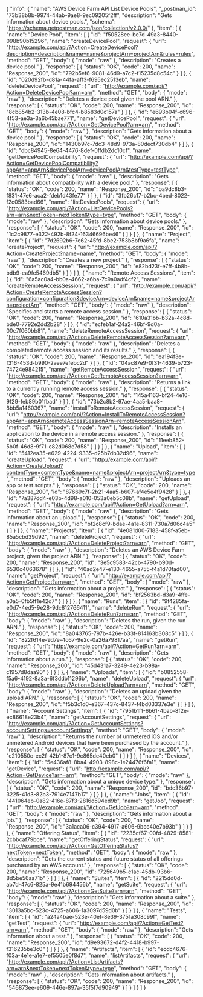 {
  "info": {
    "name": "AWS Device Farm API List Device Pools",
    "_postman_id": "73b38b8b-9974-44ab-9ae8-9ec09205f2ff",
    "description": "Gets information about device pools.",
    "schema": "https://schema.getpostman.com/json/collection/v2.0.0/"
  },
  "item": [
    {
      "name": "Device Pool",
      "item": [
        {
          "id": "f50528ee-be7d-49a3-8440-098b90b15296",
          "name": "createDevicePool",
          "request": {
            "url": "http://example.com/api/?Action=CreateDevicePool?description=description&name=name&projectArn=projectArn&rules=rules",
            "method": "GET",
            "body": {
              "mode": "raw"
            },
            "description": "Creates a device pool."
          },
          "response": [
            {
              "status": "OK",
              "code": 200,
              "name": "Response_200",
              "id": "792b5ef6-9081-46d9-a7c2-f15235d8c54c"
            }
          ]
        },
        {
          "id": "020d92fb-d81a-44fa-aff3-f695ec2513eb",
          "name": "deleteDevicePool",
          "request": {
            "url": "http://example.com/api/?Action=DeleteDevicePool?arn=arn",
            "method": "GET",
            "body": {
              "mode": "raw"
            },
            "description": "Deletes a device pool given the pool ARN."
          },
          "response": [
            {
              "status": "OK",
              "code": 200,
              "name": "Response_200",
              "id": "8cb854b2-313b-4e08-bfc4-b8583d0c157a"
            }
          ]
        },
        {
          "id": "e693b04f-c696-4f53-ae3a-3a6b45bae771",
          "name": "getDevicePool",
          "request": {
            "url": "http://example.com/api/?Action=GetDevicePool?arn=arn",
            "method": "GET",
            "body": {
              "mode": "raw"
            },
            "description": "Gets information about a device pool."
          },
          "response": [
            {
              "status": "OK",
              "code": 200,
              "name": "Response_200",
              "id": "1430b97c-7dc3-48d9-973a-80decf730db4"
            }
          ]
        },
        {
          "id": "dbc84945-8e64-4476-8def-0ffdb2dc10cf",
          "name": "getDevicePoolCompatibility",
          "request": {
            "url": "http://example.com/api/?Action=GetDevicePoolCompatibility?appArn=appArn&devicePoolArn=devicePoolArn&testType=testType",
            "method": "GET",
            "body": {
              "mode": "raw"
            },
            "description": "Gets information about compatibility with a device pool."
          },
          "response": [
            {
              "status": "OK",
              "code": 200,
              "name": "Response_200",
              "id": "ba9dc8b3-f831-47e6-aca2-fdeb1d43fe77"
            }
          ]
        },
        {
          "id": "3fb26c17-b2bc-4bed-8022-f2c0583bad66",
          "name": "listDevicePools",
          "request": {
            "url": "http://example.com/api/?Action=ListDevicePools?arn=arn&nextToken=nextToken&type=type",
            "method": "GET",
            "body": {
              "mode": "raw"
            },
            "description": "Gets information about device pools."
          },
          "response": [
            {
              "status": "OK",
              "code": 200,
              "name": "Response_200",
              "id": "1c2c9877-e322-492b-8f24-16346696be46"
            }
          ]
        }
      ]
    },
    {
      "name": "Project",
      "item": [
        {
          "id": "7d2692b6-7e62-45fd-8be2-753b8bf9a6fa",
          "name": "createProject",
          "request": {
            "url": "http://example.com/api/?Action=CreateProject?name=name",
            "method": "GET",
            "body": {
              "mode": "raw"
            },
            "description": "Creates a new project."
          },
          "response": [
            {
              "status": "OK",
              "code": 200,
              "name": "Response_200",
              "id": "e82bd23f-e7ff-4b8b-bdb9-ea9fe5469db5"
            }
          ]
        }
      ]
    },
    {
      "name": "Remote Access Sessions",
      "item": [
        {
          "id": "6a5ac0a4-bb0a-4662-a6ba-7c9a0adf4cf2",
          "name": "createRemoteAccessSession",
          "request": {
            "url": "http://example.com/api/?Action=CreateRemoteAccessSession?configuration=configuration&deviceArn=deviceArn&name=name&projectArn=projectArn",
            "method": "GET",
            "body": {
              "mode": "raw"
            },
            "description": "Specifies and starts a remote access session."
          },
          "response": [
            {
              "status": "OK",
              "code": 200,
              "name": "Response_200",
              "id": "610a31bb-b32a-4c8d-bde0-7792e2dd2b28"
            }
          ]
        },
        {
          "id": "ecfeb1af-24a2-46bf-9d0a-00c7f060bb81",
          "name": "deleteRemoteAccessSession",
          "request": {
            "url": "http://example.com/api/?Action=DeleteRemoteAccessSession?arn=arn",
            "method": "GET",
            "body": {
              "mode": "raw"
            },
            "description": "Deletes a completed remote access session and its results."
          },
          "response": [
            {
              "status": "OK",
              "code": 200,
              "name": "Response_200",
              "id": "ea194f3e-f316-453d-b990-2aee7efebc2d"
            }
          ]
        },
        {
          "id": "04ac87e9-0f31-4639-b723-74724e984215",
          "name": "getRemoteAccessSession",
          "request": {
            "url": "http://example.com/api/?Action=GetRemoteAccessSession?arn=arn",
            "method": "GET",
            "body": {
              "mode": "raw"
            },
            "description": "Returns a link to a currently running remote access session."
          },
          "response": [
            {
              "status": "OK",
              "code": 200,
              "name": "Response_200",
              "id": "145a4163-bf24-4e10-9f29-feb89b01fbad"
            }
          ]
        },
        {
          "id": "73b2c8b2-97ae-4aa5-baa8-8bb5a1460367",
          "name": "installToRemoteAccessSession",
          "request": {
            "url": "http://example.com/api/?Action=InstallToRemoteAccessSession?appArn=appArn&remoteAccessSessionArn=remoteAccessSessionArn",
            "method": "GET",
            "body": {
              "mode": "raw"
            },
            "description": "Installs an application to the device in a remote access session."
          },
          "response": [
            {
              "status": "OK",
              "code": 200,
              "name": "Response_200",
              "id": "11eeb852-5b0f-46d8-9f71-c82d068e7d58"
            }
          ]
        }
      ]
    },
    {
      "name": "Upload",
      "item": [
        {
          "id": "5412ea35-e629-4224-9335-d25b7db32d96",
          "name": "createUpload",
          "request": {
            "url": "http://example.com/api/?Action=CreateUpload?contentType=contentType&name=name&projectArn=projectArn&type=type",
            "method": "GET",
            "body": {
              "mode": "raw"
            },
            "description": "Uploads an app or test scripts."
          },
          "response": [
            {
              "status": "OK",
              "code": 200,
              "name": "Response_200",
              "id": "87669c7f-2b21-4aa5-b607-af4e5e4f9428"
            }
          ]
        },
        {
          "id": "7a387dd4-e03b-4d98-a010-053a0eb5c08b",
          "name": "getUpload",
          "request": {
            "url": "http://example.com/api/?Action=GetUpload?arn=arn",
            "method": "GET",
            "body": {
              "mode": "raw"
            },
            "description": "Gets information about an upload."
          },
          "response": [
            {
              "status": "OK",
              "code": 200,
              "name": "Response_200",
              "id": "bf2c8cf9-bdae-4a1e-8311-730a7d06c4a5"
            }
          ]
        }
      ]
    },
    {
      "name": "Projects",
      "item": [
        {
          "id": "4e081d00-7183-458f-a5eb-85a5cbd39d92",
          "name": "deleteProject",
          "request": {
            "url": "http://example.com/api/?Action=DeleteProject?arn=arn",
            "method": "GET",
            "body": {
              "mode": "raw"
            },
            "description": "Deletes an AWS Device Farm project, given the project ARN."
          },
          "response": [
            {
              "status": "OK",
              "code": 200,
              "name": "Response_200",
              "id": "3e5c9583-42cb-4790-b90d-6530c4063678"
            }
          ]
        },
        {
          "id": "40ad2e47-e130-4655-a755-f4a1d70fad00",
          "name": "getProject",
          "request": {
            "url": "http://example.com/api/?Action=GetProject?arn=arn",
            "method": "GET",
            "body": {
              "mode": "raw"
            },
            "description": "Gets information about a project."
          },
          "response": [
            {
              "status": "OK",
              "code": 200,
              "name": "Response_200",
              "id": "bf2563bd-d3a9-4ffe-a0a5-0fb5ff1e42d7"
            }
          ]
        }
      ]
    },
    {
      "name": "Runs",
      "item": [
        {
          "id": "9f4285fa-e0d7-4ed5-9e28-9dc812766411",
          "name": "deleteRun",
          "request": {
            "url": "http://example.com/api/?Action=DeleteRun?arn=arn",
            "method": "GET",
            "body": {
              "mode": "raw"
            },
            "description": "Deletes the run, given the run ARN."
          },
          "response": [
            {
              "status": "OK",
              "code": 200,
              "name": "Response_200",
              "id": "8a043765-797b-426e-b33f-814163b308c5"
            }
          ]
        },
        {
          "id": "822f614e-9d7e-4c67-9e2c-0a26a79817aa",
          "name": "getRun",
          "request": {
            "url": "http://example.com/api/?Action=GetRun?arn=arn",
            "method": "GET",
            "body": {
              "mode": "raw"
            },
            "description": "Gets information about a run."
          },
          "response": [
            {
              "status": "OK",
              "code": 200,
              "name": "Response_200",
              "id": "45d431a7-3249-4e23-b98a-c1957d8daa90"
            }
          ]
        }
      ]
    },
    {
      "name": "Uploads",
      "item": [
        {
          "id": "b0852558-f5a6-4192-8a3a-6f3ddb11296b",
          "name": "deleteUpload",
          "request": {
            "url": "http://example.com/api/?Action=DeleteUpload?arn=arn",
            "method": "GET",
            "body": {
              "mode": "raw"
            },
            "description": "Deletes an upload given the upload ARN."
          },
          "response": [
            {
              "status": "OK",
              "code": 200,
              "name": "Response_200",
              "id": "f5b3c1d0-e367-437c-8437-f4bd03337e3e"
            }
          ]
        }
      ]
    },
    {
      "name": "Account Settings",
      "item": [
        {
          "id": "7951b1f1-6b61-4bab-8f2e-ec86618e23b4",
          "name": "getAccountSettings",
          "request": {
            "url": "http://example.com/api/?Action=GetAccountSettings?accountSettings=accountSettings",
            "method": "GET",
            "body": {
              "mode": "raw"
            },
            "description": "Returns the number of unmetered iOS and/or unmetered Android devices that have been purchased by the account."
          },
          "response": [
            {
              "status": "OK",
              "code": 200,
              "name": "Response_200",
              "id": "c210550c-ec2f-42b1-87c1-9c865de40eb0"
            }
          ]
        }
      ]
    },
    {
      "name": "Devices",
      "item": [
        {
          "id": "5e436af8-8ba4-4903-898c-1e24476f6fa1",
          "name": "getDevice",
          "request": {
            "url": "http://example.com/api/?Action=GetDevice?arn=arn",
            "method": "GET",
            "body": {
              "mode": "raw"
            },
            "description": "Gets information about a unique device type."
          },
          "response": [
            {
              "status": "OK",
              "code": 200,
              "name": "Response_200",
              "id": "bdc36b97-3225-41d3-82b3-7914e7147b17"
            }
          ]
        }
      ]
    },
    {
      "name": "Jobs",
      "item": [
        {
          "id": "441064eb-0a82-416e-87f3-2816d594ed9b",
          "name": "getJob",
          "request": {
            "url": "http://example.com/api/?Action=GetJob?arn=arn",
            "method": "GET",
            "body": {
              "mode": "raw"
            },
            "description": "Gets information about a job."
          },
          "response": [
            {
              "status": "OK",
              "code": 200,
              "name": "Response_200",
              "id": "3a1aca06-c394-4917-a606-9bcc40e7b93b"
            }
          ]
        }
      ]
    },
    {
      "name": "Offering Status",
      "item": [
        {
          "id": "2235cf67-00fd-4829-8581-2cbbcaf79bce",
          "name": "getOfferingStatus",
          "request": {
            "url": "http://example.com/api/?Action=GetOfferingStatus?nextToken=nextToken",
            "method": "GET",
            "body": {
              "mode": "raw"
            },
            "description": "Gets the current status and future status of all offerings purchased by an AWS account."
          },
          "response": [
            {
              "status": "OK",
              "code": 200,
              "name": "Response_200",
              "id": "725649b5-c1ac-45db-93b6-8d5be56aa71b"
            }
          ]
        }
      ]
    },
    {
      "name": "Suites",
      "item": [
        {
          "id": "2215dd0d-ab7d-47c6-825a-9e41b694456b",
          "name": "getSuite",
          "request": {
            "url": "http://example.com/api/?Action=GetSuite?arn=arn",
            "method": "GET",
            "body": {
              "mode": "raw"
            },
            "description": "Gets information about a suite."
          },
          "response": [
            {
              "status": "OK",
              "code": 200,
              "name": "Response_200",
              "id": "3013a5bc-523c-4725-a606-1a3097d59d0b"
            }
          ]
        }
      ]
    },
    {
      "name": "Tests",
      "item": [
        {
          "id": "a24a4bae-523e-40ef-8e39-3751a308c99f",
          "name": "getTest",
          "request": {
            "url": "http://example.com/api/?Action=GetTest?arn=arn",
            "method": "GET",
            "body": {
              "mode": "raw"
            },
            "description": "Gets information about a test."
          },
          "response": [
            {
              "status": "OK",
              "code": 200,
              "name": "Response_200",
              "id": "d9e93672-d4f2-4418-b997-f316235be3c0"
            }
          ]
        }
      ]
    },
    {
      "name": "Artifacts",
      "item": [
        {
          "id": "ecdc4676-f03a-4e1e-a1e7-ef5505e0f8d7",
          "name": "listArtifacts",
          "request": {
            "url": "http://example.com/api/?Action=ListArtifacts?arn=arn&nextToken=nextToken&type=type",
            "method": "GET",
            "body": {
              "mode": "raw"
            },
            "description": "Gets information about artifacts."
          },
          "response": [
            {
              "status": "OK",
              "code": 200,
              "name": "Response_200",
              "id": "546873ee-e609-446e-897a-35f5f7d90949"
            }
          ]
        }
      ]
    }
  ]
}